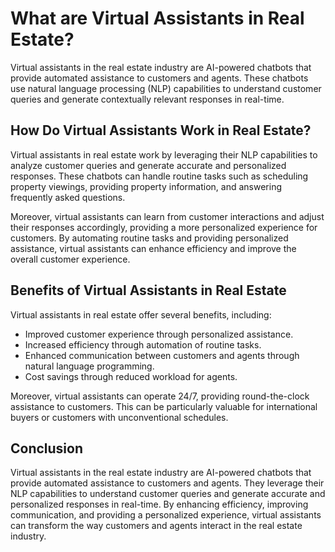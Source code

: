 What are Virtual Assistants in Real Estate?
=======================================================================================================

Virtual assistants in the real estate industry are AI-powered chatbots that provide automated assistance to customers and agents. These chatbots use natural language processing (NLP) capabilities to understand customer queries and generate contextually relevant responses in real-time.

How Do Virtual Assistants Work in Real Estate?
----------------------------------------------

Virtual assistants in real estate work by leveraging their NLP capabilities to analyze customer queries and generate accurate and personalized responses. These chatbots can handle routine tasks such as scheduling property viewings, providing property information, and answering frequently asked questions.

Moreover, virtual assistants can learn from customer interactions and adjust their responses accordingly, providing a more personalized experience for customers. By automating routine tasks and providing personalized assistance, virtual assistants can enhance efficiency and improve the overall customer experience.

Benefits of Virtual Assistants in Real Estate
---------------------------------------------

Virtual assistants in real estate offer several benefits, including:

* Improved customer experience through personalized assistance.
* Increased efficiency through automation of routine tasks.
* Enhanced communication between customers and agents through natural language programming.
* Cost savings through reduced workload for agents.

Moreover, virtual assistants can operate 24/7, providing round-the-clock assistance to customers. This can be particularly valuable for international buyers or customers with unconventional schedules.

Conclusion
----------

Virtual assistants in the real estate industry are AI-powered chatbots that provide automated assistance to customers and agents. They leverage their NLP capabilities to understand customer queries and generate accurate and personalized responses in real-time. By enhancing efficiency, improving communication, and providing a personalized experience, virtual assistants can transform the way customers and agents interact in the real estate industry.
